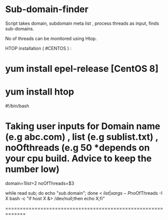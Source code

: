# Sub-domain-finder
Script takes domain, subdomain meta list , process threads as input, finds sub-domains.

No of threads can be monitored using Htop.

HTOP installation ( #CENTOS ) : 


# yum install epel-release   [CentOS 8]

# yum install htop



#!/bin/bash

# Taking user inputs for Domain name (e.g abc.com) , list (e.g sublist.txt) , noOfthreads (e.g 50 *depends on your cpu build. Advice to keep the number low)


domain=$1
list=$2
noOfThreads=$3

while read sub;
do echo "$sub.$domain";
done < $list  | xargs -P$noOfThreads -I X bash -c "if host X &> /dev/null;then echo X;fi"

=============================================================

